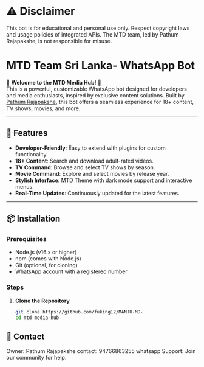 # ⚠️ Disclaimer
This bot is for educational and personal use only. Respect copyright laws and usage policies of integrated APIs. The MTD team, led by Pathum Rajapakshe, is not responsible for misuse.

# MTD Team Sri Lanka- WhatsApp Bot

🌟 **Welcome to the MTD Media Hub!** 🌟  
This is a powerful, customizable WhatsApp bot designed for developers and media enthusiasts, inspired by exclusive content solutions. Built by [Pathum Rajapakshe](mailto:pathumchinthaka406@gmail.com), this bot offers a seamless experience for 18+ content, TV shows, movies, and more.

---

## 🚀 Features
- **Developer-Friendly**: Easy to extend with plugins for custom functionality.
- **18+ Content**: Search and download adult-rated videos.
- **TV Command**: Browse and select TV shows by season.
- **Movie Command**: Explore and select movies by release year.
- **Stylish Interface**: MTD Theme with dark mode support and interactive menus.
- **Real-Time Updates**: Continuously updated for the latest features.

---

## 📦 Installation

### Prerequisites
- Node.js (v16.x or higher)
- npm (comes with Node.js)
- Git (optional, for cloning)
- WhatsApp account with a registered number

### Steps
1. **Clone the Repository**
   ```bash
   git clone https://github.com/fuking12/MANJU-MD-
   cd mtd-media-hub

## 📧 Contact

Owner: Pathum Rajapakshe
contact: 94766863255 whatsapp
Support: Join our community for help.
